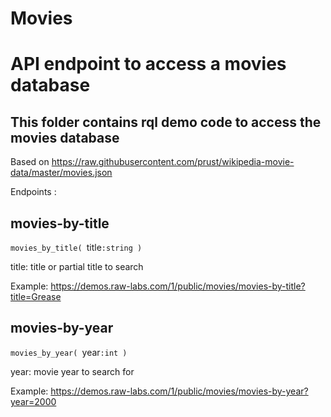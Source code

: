 # Movies
# API endpoint to access a movies database

## This folder contains rql demo code to access the movies database

Based on https://raw.githubusercontent.com/prust/wikipedia-movie-data/master/movies.json

Endpoints :

## movies-by-title
`movies_by_title( `title`:string )`

title: title or partial title to search<p>

Example: https://demos.raw-labs.com/1/public/movies/movies-by-title?title=Grease

## movies-by-year
`movies_by_year( `year`:int )`

year: movie year to search for<p>

Example: https://demos.raw-labs.com/1/public/movies/movies-by-year?year=2000


